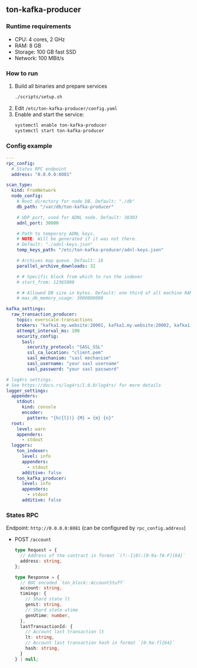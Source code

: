 ## ton-kafka-producer

### Runtime requirements

- CPU: 4 cores, 2 GHz
- RAM: 8 GB
- Storage: 100 GB fast SSD
- Network: 100 MBit/s

### How to run

1. Build all binaries and prepare services
   ```bash
   ./scripts/setup.sh
   ```
2. Edit `/etc/ton-kafka-producer/config.yaml`
3. Enable and start the service:
   ```bash
   systemctl enable ton-kafka-producer
   systemctl start ton-kafka-producer
   ```

### Config example
```yaml
---
rpc_config:
  # States RPC endpoint
  address: "0.0.0.0:8081"

scan_type:
  kind: FromNetwork
  node_config:
    # Root directory for node DB. Default: "./db"
    db_path: "/var/db/ton-kafka-producer"

    # UDP port, used for ADNL node. Default: 30303
    adnl_port: 30000

    # Path to temporary ADNL keys.
    # NOTE: Will be generated if it was not there.
    # Default: "./adnl-keys.json"
    temp_keys_path: "/etc/ton-kafka-producer/adnl-keys.json"

    # Archives map queue. Default: 16
    parallel_archive_downloads: 32

    # # Specific block from which to run the indexer
    # start_from: 12365000

    # # Allowed DB size in bytes. Default: one third of all machine RAM
    # max_db_memory_usage: 3000000000

kafka_settings:
  raw_transaction_producer:
    topic: everscale-transactions
    brokers: "kafka1.my.website:20001, kafka1.my.website:20002, kafka1.my.website:20003"
    attempt_interval_ms: 100
    security_config:
      Sasl:
        security_protocol: "SASL_SSL"
        ssl_ca_location: "client.pem"
        sasl_mechanism: "sasl mechanism"
        sasl_username: "your sasl username"
        sasl_password: "your sasl password"

# log4rs settings.
# See https://docs.rs/log4rs/1.0.0/log4rs/ for more details
logger_settings:
  appenders:
    stdout:
      kind: console
      encoder:
        pattern: "{h({l})} {M} = {m} {n}"
  root:
    level: warn
    appenders:
      - stdout
  loggers:
    ton_indexer:
      level: info
      appenders:
        - stdout
      additive: false
    ton_kafka_producer:
      level: info
      appenders:
        - stdout
      additive: false
```

### States RPC

Endpoint: `http://0.0.0.0:8081` (can be configured by `rpc_config.address`)

- POST `/account`
  ```typescript
  type Request = {
    // Address of the contract in format `(?:-1|0):[0-9a-fA-F]{64}`
    address: string,
  };
  
  type Response = {
    // BOC encoded `ton_block::AccountStuff`
    account: string,
    timings: {
      // Shard state lt
      genLt: string,
      // Shard state utime
      genUtime: number,
    },
    lastTransactionId: {
      // Account last transaction lt
      lt: string,
      // Account last transaction hash in format `[0-9a-f]{64}`
      hash: string,
    }
  } | null;
  ```
